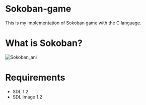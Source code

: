 # Sokoban-game
This is my implementation of Sokoban game with the C language. 
# What is Sokoban?
![Sokoban_ani](https://user-images.githubusercontent.com/24523745/89631126-a30b1180-d8a0-11ea-9a8d-085b13d570d1.gif)

# Requirements
- SDL 1.2
- SDL image 1.2
